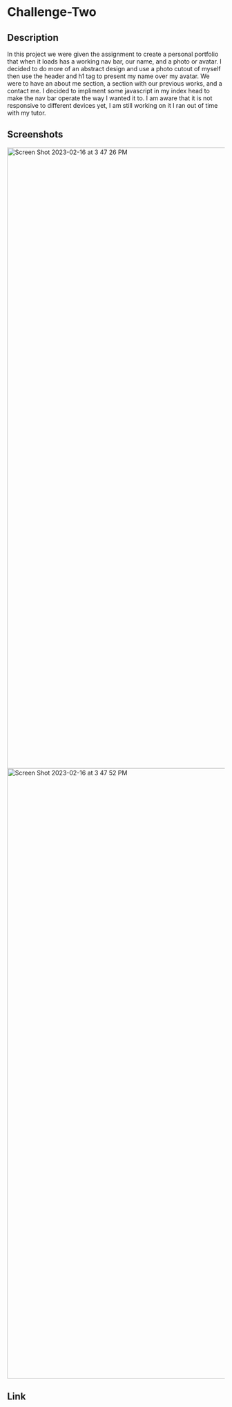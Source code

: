 # Challenge-Two
## Description
In this project we were given the assignment to create a personal portfolio that when it loads has a working nav bar, our name, and a photo or avatar. I decided to do more of an abstract design and use a photo cutout of myself then use the header and h1 tag to present my name over my avatar. We were to have an about me section, a section with our previous works, and a contact me. I decided to impliment some javascript in my index head to make the nav bar operate the way I wanted it to. I am aware that it is not responsive to different devices yet, I am still working on it I ran out of time with my tutor.

## Screenshots
<img width="1437" alt="Screen Shot 2023-02-16 at 3 47 26 PM" src="https://user-images.githubusercontent.com/123582742/219489463-bc7dacdf-599f-4aff-89e9-5218bf7afcd1.png">
<img width="1413" alt="Screen Shot 2023-02-16 at 3 47 52 PM" src="https://user-images.githubusercontent.com/123582742/219489474-521e92c0-0732-4f65-8506-f53ab8fdcd7b.png">

## Link
